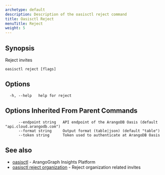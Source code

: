 ```yaml
---
archetype: default
description: Description of the oasisctl reject command
title: Oasisctl Reject
menuTitle: Reject
weight: 5
---
```

## Synopsis
Reject invites

```
oasisctl reject [flags]
```

## Options
```
  -h, --help   help for reject
```

## Options Inherited From Parent Commands
```
      --endpoint string   API endpoint of the ArangoDB Oasis (default "api.cloud.arangodb.com")
      --format string     Output format (table|json) (default "table")
      --token string      Token used to authenticate at ArangoDB Oasis
```

## See also
* [oasisctl](../options.md)	 - ArangoGraph Insights Platform
* [oasisctl reject organization](reject-organization.md)	 - Reject organization related invites

